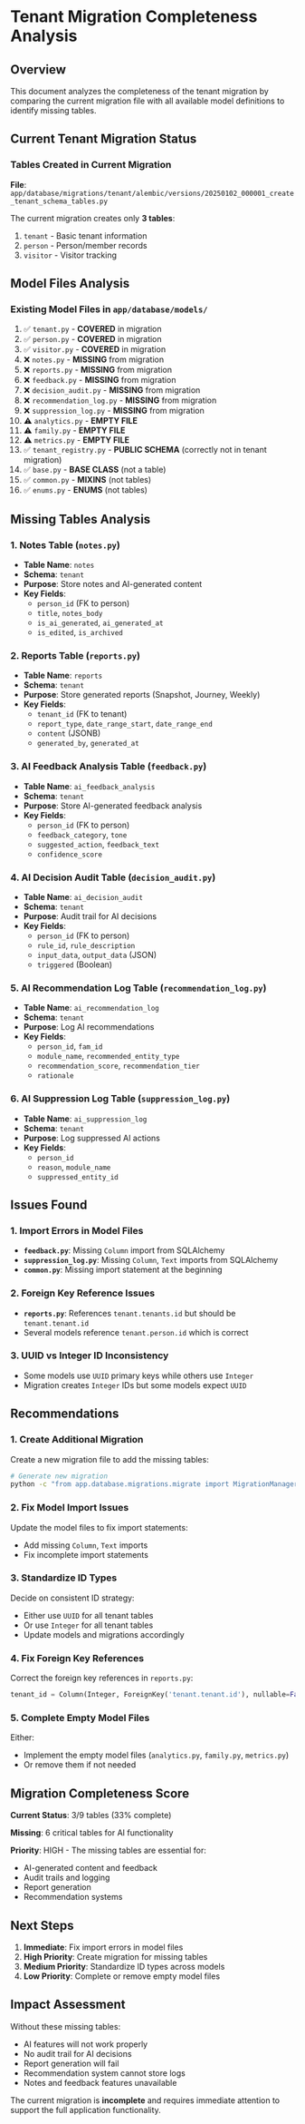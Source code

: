 # Tenant Migration Completeness Analysis

## Overview
This document analyzes the completeness of the tenant migration by comparing the current migration file with all available model definitions to identify missing tables.

## Current Tenant Migration Status

### Tables Created in Current Migration
**File**: `app/database/migrations/tenant/alembic/versions/20250102_000001_create_tenant_schema_tables.py`

The current migration creates only **3 tables**:
1. `tenant` - Basic tenant information
2. `person` - Person/member records
3. `visitor` - Visitor tracking

## Model Files Analysis

### Existing Model Files in `app/database/models/`
1. ✅ `tenant.py` - **COVERED** in migration
2. ✅ `person.py` - **COVERED** in migration  
3. ✅ `visitor.py` - **COVERED** in migration
4. ❌ `notes.py` - **MISSING** from migration
5. ❌ `reports.py` - **MISSING** from migration
6. ❌ `feedback.py` - **MISSING** from migration
7. ❌ `decision_audit.py` - **MISSING** from migration
8. ❌ `recommendation_log.py` - **MISSING** from migration
9. ❌ `suppression_log.py` - **MISSING** from migration
10. ⚠️ `analytics.py` - **EMPTY FILE**
11. ⚠️ `family.py` - **EMPTY FILE**
12. ⚠️ `metrics.py` - **EMPTY FILE**
13. ✅ `tenant_registry.py` - **PUBLIC SCHEMA** (correctly not in tenant migration)
14. ✅ `base.py` - **BASE CLASS** (not a table)
15. ✅ `common.py` - **MIXINS** (not tables)
16. ✅ `enums.py` - **ENUMS** (not tables)

## Missing Tables Analysis

### 1. Notes Table (`notes.py`)
- **Table Name**: `notes`
- **Schema**: `tenant`
- **Purpose**: Store notes and AI-generated content
- **Key Fields**: 
  - `person_id` (FK to person)
  - `title`, `notes_body`
  - `is_ai_generated`, `ai_generated_at`
  - `is_edited`, `is_archived`

### 2. Reports Table (`reports.py`)
- **Table Name**: `reports`
- **Schema**: `tenant`
- **Purpose**: Store generated reports (Snapshot, Journey, Weekly)
- **Key Fields**:
  - `tenant_id` (FK to tenant)
  - `report_type`, `date_range_start`, `date_range_end`
  - `content` (JSONB)
  - `generated_by`, `generated_at`

### 3. AI Feedback Analysis Table (`feedback.py`)
- **Table Name**: `ai_feedback_analysis`
- **Schema**: `tenant`
- **Purpose**: Store AI-generated feedback analysis
- **Key Fields**:
  - `person_id` (FK to person)
  - `feedback_category`, `tone`
  - `suggested_action`, `feedback_text`
  - `confidence_score`

### 4. AI Decision Audit Table (`decision_audit.py`)
- **Table Name**: `ai_decision_audit`
- **Schema**: `tenant`
- **Purpose**: Audit trail for AI decisions
- **Key Fields**:
  - `person_id` (FK to person)
  - `rule_id`, `rule_description`
  - `input_data`, `output_data` (JSON)
  - `triggered` (Boolean)

### 5. AI Recommendation Log Table (`recommendation_log.py`)
- **Table Name**: `ai_recommendation_log`
- **Schema**: `tenant`
- **Purpose**: Log AI recommendations
- **Key Fields**:
  - `person_id`, `fam_id`
  - `module_name`, `recommended_entity_type`
  - `recommendation_score`, `recommendation_tier`
  - `rationale`

### 6. AI Suppression Log Table (`suppression_log.py`)
- **Table Name**: `ai_suppression_log`
- **Schema**: `tenant`
- **Purpose**: Log suppressed AI actions
- **Key Fields**:
  - `person_id`
  - `reason`, `module_name`
  - `suppressed_entity_id`

## Issues Found

### 1. Import Errors in Model Files
- **`feedback.py`**: Missing `Column` import from SQLAlchemy
- **`suppression_log.py`**: Missing `Column`, `Text` imports from SQLAlchemy
- **`common.py`**: Missing import statement at the beginning

### 2. Foreign Key Reference Issues
- **`reports.py`**: References `tenant.tenants.id` but should be `tenant.tenant.id`
- Several models reference `tenant.person.id` which is correct

### 3. UUID vs Integer ID Inconsistency
- Some models use `UUID` primary keys while others use `Integer`
- Migration creates `Integer` IDs but some models expect `UUID`

## Recommendations

### 1. Create Additional Migration
Create a new migration file to add the missing tables:
```bash
# Generate new migration
python -c "from app.database.migrations.migrate import MigrationManager; mm = MigrationManager(); mm.init_tenant()"
```

### 2. Fix Model Import Issues
Update the model files to fix import statements:
- Add missing `Column`, `Text` imports
- Fix incomplete import statements

### 3. Standardize ID Types
Decide on consistent ID strategy:
- Either use `UUID` for all tenant tables
- Or use `Integer` for all tenant tables
- Update models and migrations accordingly

### 4. Fix Foreign Key References
Correct the foreign key references in `reports.py`:
```python
tenant_id = Column(Integer, ForeignKey('tenant.tenant.id'), nullable=False)
```

### 5. Complete Empty Model Files
Either:
- Implement the empty model files (`analytics.py`, `family.py`, `metrics.py`)
- Or remove them if not needed

## Migration Completeness Score

**Current Status**: 3/9 tables (33% complete)

**Missing**: 6 critical tables for AI functionality

**Priority**: HIGH - The missing tables are essential for:
- AI-generated content and feedback
- Audit trails and logging
- Report generation
- Recommendation systems

## Next Steps

1. **Immediate**: Fix import errors in model files
2. **High Priority**: Create migration for missing tables
3. **Medium Priority**: Standardize ID types across models
4. **Low Priority**: Complete or remove empty model files

## Impact Assessment

Without these missing tables:
- AI features will not work properly
- No audit trail for AI decisions
- Report generation will fail
- Recommendation system cannot store logs
- Notes and feedback features unavailable

The current migration is **incomplete** and requires immediate attention to support the full application functionality.